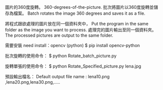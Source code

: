 圖片的360度旋轉。
360-degrees-of-the-picture.
批次將圖片以360度旋轉並儲存為檔案。
Batch rotates the image 360 degrees and saves it as a file.

將程式跟欲處理的圖片放在同一個資料夾中，
Put the program in the same folder as the image you want to process.
處理完的圖片輸出至同一個資料夾。
The processed pictures are output to the same folder.

需要安裝 need install：opencv (python)
$ pip install opencv-python
 
 
批次旋轉的使用命令：
$ python Rotate_batch_picture.py


旋轉單張的使用命令：
$ python Rotate_Specified_picture.py lena.jpg

預設輸出檔名：
Default output file name : lena10.png ,lena20.png,lena30.png,.....
